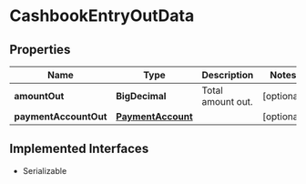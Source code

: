 

# CashbookEntryOutData


## Properties

Name | Type | Description | Notes
------------ | ------------- | ------------- | -------------
**amountOut** | **BigDecimal** | Total amount out. |  [optional]
**paymentAccountOut** | [**PaymentAccount**](PaymentAccount.md) |  |  [optional]


## Implemented Interfaces

* Serializable


